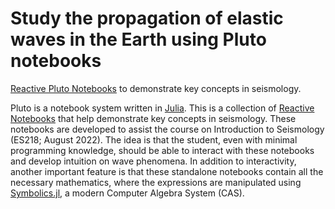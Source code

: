 # Study the propagation of elastic waves in the Earth using Pluto notebooks
[Reactive Pluto Notebooks](https://pawbz.github.io/ES218.jl/) to demonstrate key concepts in seismology.

Pluto is a notebook system written in [Julia](https://julialang.org/).
This is a collection of [Reactive Notebooks](https://computationalthinking.mit.edu/Spring21/) that help demonstrate key concepts in seismology. These notebooks are developed to assist the course on Introduction to Seismology (ES218; August 2022). The idea is that the student, even with minimal programming knowledge, should be able to interact with these notebooks and develop intuition on wave phenomena. In addition to interactivity, another important feature is that these standalone notebooks contain all the necessary mathematics, where the expressions are manipulated using [Symbolics.jl](https://symbolics.juliasymbolics.org/dev/), a modern Computer Algebra System (CAS).
